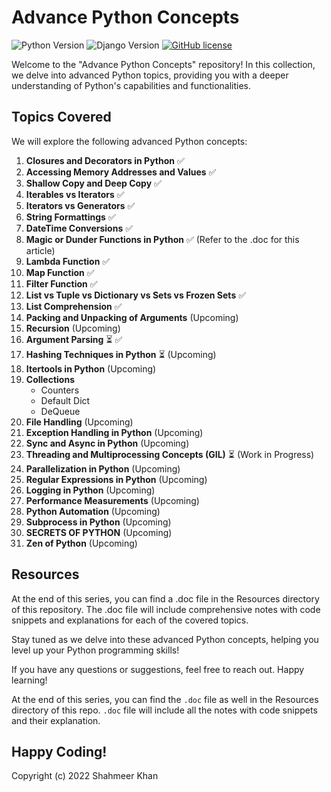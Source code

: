 # Advance Python Concepts

![Python Version](https://img.shields.io/badge/Python-3.8%2B-brightgreen)
![Django Version](https://img.shields.io/badge/Django-3.2%2B-blue)
[![GitHub license](https://img.shields.io/github/license/yourusername/Django-Projects)](https://github.com/yourusername/Django-Projects/blob/main/LICENSE)

Welcome to the "Advance Python Concepts" repository! In this collection, we delve into advanced Python topics, providing you with a deeper understanding of Python's capabilities and functionalities.

## Topics Covered

We will explore the following advanced Python concepts:

1. **Closures and Decorators in Python** ✅
2. **Accessing Memory Addresses and Values** ✅
3. **Shallow Copy and Deep Copy** ✅
4. **Iterables vs Iterators** ✅
5. **Iterators vs Generators** ✅
6. **String Formattings** ✅
7. **DateTime Conversions** ✅
8. **Magic or Dunder Functions in Python** ✅ (Refer to the .doc for this article)
9. **Lambda Function** ✅
10. **Map Function** ✅
11. **Filter Function** ✅
12. **List vs Tuple vs Dictionary vs Sets vs Frozen Sets** ✅
13. **List Comprehension** ✅
14. **Packing and Unpacking of Arguments** (Upcoming)
15. **Recursion** (Upcoming)
16. **Argument Parsing** ⏳ ✅
17. **Hashing Techniques in Python** ⏳  (Upcoming)
18. **Itertools in Python** (Upcoming)
19. **Collections**
    - Counters
    - Default Dict
    - DeQueue
20. **File Handling** (Upcoming)
21. **Exception Handling in Python** (Upcoming)
22. **Sync and Async in Python** (Upcoming)
23. **Threading and Multiprocessing Concepts (GIL)** ⏳ (Work in Progress)
24. **Parallelization in Python** (Upcoming)
25. **Regular Expressions in Python** (Upcoming)
26. **Logging in Python** (Upcoming)
27. **Performance Measurements** (Upcoming)
28. **Python Automation** (Upcoming)
29. **Subprocess in Python** (Upcoming)
30. **SECRETS OF PYTHON** (Upcoming)
31. **Zen of Python** (Upcoming)

## Resources

At the end of this series, you can find a .doc file in the Resources directory of this repository. The .doc file will include comprehensive notes with code snippets and explanations for each of the covered topics.

Stay tuned as we delve into these advanced Python concepts, helping you level up your Python programming skills!

If you have any questions or suggestions, feel free to reach out. Happy learning!

At the end of this series, you can find the `.doc` file as well in the Resources directory of this repo. `.doc` file will include all the notes with code snippets and their explanation.

Happy Coding! 
-
Copyright (c) 2022 Shahmeer Khan
 
